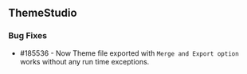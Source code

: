 ## ThemeStudio

### Bug Fixes

* \#185536 - Now Theme file exported with `Merge and Export option` works without any run time exceptions.